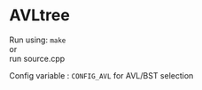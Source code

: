 # AVLtree
Run using:
```make```<br>
or<br>
run source.cpp

Config variable :  ```CONFIG_AVL``` for AVL/BST selection
